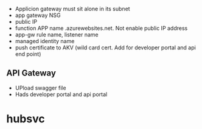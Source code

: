- Applicion gateway must sit alone in its subnet
- app gateway NSG
- public IP 
- function APP name <name>.azurewebsites.net. Not enable public IP address
- app-gw rule name, listener name
- managed identity name
- push certificate to AKV (wild card cert. Add for developer portal and api end point)

## API Gateway
- UPload swagger file
- Hads developer portal and api portal
# hubsvc



